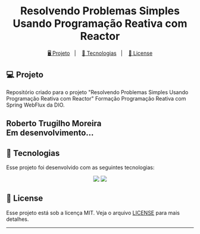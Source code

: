 <h1 align="center">
  Resolvendo Problemas Simples Usando Programação Reativa com Reactor
</h1>

<p align="center">
  <a href="#-projeto">🖥️ Projeto</a>&nbsp;&nbsp;&nbsp;|&nbsp;&nbsp;&nbsp;
  <a href="#-tecnologias">🚀 Tecnologias</a>&nbsp;&nbsp;&nbsp;|&nbsp;&nbsp;&nbsp;
  <a href="#-license">📝 License</a>
</p>

## 💻 Projeto

Repositório criado para o projeto "Resolvendo Problemas Simples Usando Programação Reativa com Reactor" Formação Programação Reativa com Spring WebFlux da DIO.

## Roberto Trugilho Moreira<br>Em desenvolvimento...

## 🚀 Tecnologias

Esse projeto foi desenvolvido com as seguintes tecnologias:

<p align="center">
    <img src="https://img.shields.io/badge/java-%23ED8B00.svg?style=for-the-badge&logo=java&logoColor=white">
    <img src="https://img.shields.io/badge/reactor-%2320232a.svg?style=for-the-badge&logo=react&logoColor=%2361DAFB">
</p>

## 📝 License

Esse projeto está sob a licença MIT. Veja o arquivo [LICENSE](LICENSE) para mais detalhes.

---
